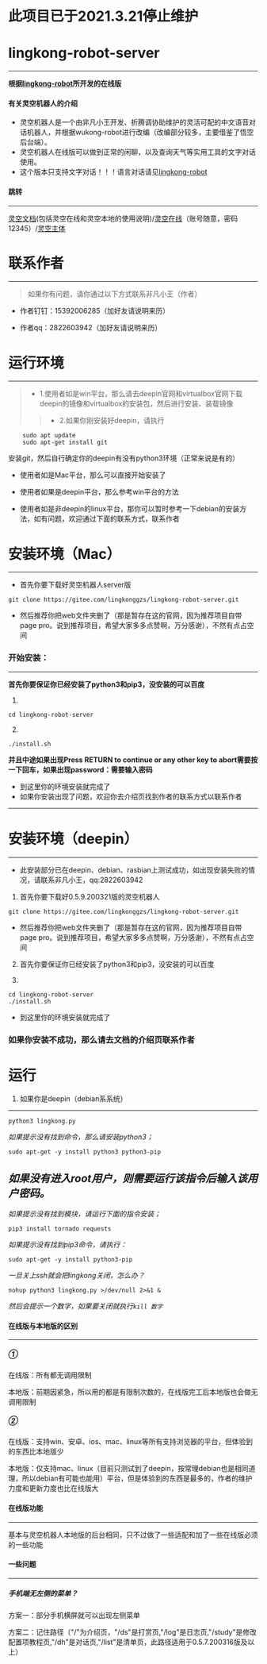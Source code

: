 # 此项目已于2021.3.21停止维护
# lingkong-robot-server
----
**根据[lingkong-robot](https://gitee.com/lingkonggzs/lingkong-robot)所开发的在线版**

#### 有关灵空机器人的介绍

* 灵空机器人是一个由非凡小王开发、折腾调协助维护的灵活可配的中文语音对话机器人，并根据wukong-robot进行改编（改编部分较多，主要借鉴了悟空后台端）。
* 灵空机器人在线版可以做到正常的闲聊，以及查询天气等实用工具的文字对话使用。
* 这个版本只支持文字对话！！！语言对话请见[lingkong-robot](https://gitee.com/lingkonggzs/lingkong-robot)
#### 跳转
----
[灵空文档](http://botdocs.lingkong.team)(包括灵空在线和灵空本地的使用说明)/[灵空在线](http://server.lingkong.store:888/)（账号随意，密码12345）/[灵空主体](https://gitee.com/lingkonggzs/lingkong-robot)



# 联系作者
----

> 如果你有问题，请你通过以下方式联系非凡小王（作者）

* 作者钉钉：15392006285（加好友请说明来历）

* 作者qq：2822603942（加好友请说明来历）


# 运行环境
----
> * 1.使用者如是win平台，那么请去deepin官网和virtualbox官网下载deepin的镜像和virtualbox的安装包，然后进行安装、装载镜像
>> * 2.如果你刚安装好deepin，请执行
```shell
    sudo apt update
    sudo apt-get install git
```
安装git，然后自行确定你的deepin有没有python3环境（正常来说是有的）


* 使用者如是Mac平台，那么可以直接开始安装了

* 使用者如果是deepin平台，那么参考win平台的方法

* 使用者如是非deepin的linux平台，那你可以暂时参考一下debian的安装方法，如有问题，欢迎通过下面的联系方式，联系作者
# 安装环境（Mac）
---

* 首先你要下载好灵空机器人server版
```shell
git clone https://gitee.com/lingkonggzs/lingkong-robot-server.git
```
* 然后推荐你把web文件夹删了（那是暂存在这的官网，因为推荐项目自带page pro。说到推荐项目，希望大家多多点赞啊，万分感谢），不然有点占空间

### 开始安装：
----
**首先你要保证你已经安装了python3和pip3，没安装的可以百度**

1.
```shell
cd lingkong-robot-server
```
2.
```shell
./install.sh
```

**并且中途如果出现Press RETURN to continue or any other key to abort需要按一下回车，如果出现password：需要输入密码**

* 到这里你的环境安装就完成了
* 如果你安装出现了问题，欢迎你去介绍页找到作者的联系方式以联系作者
----

# 安装环境（deepin）
----
* 此安装部分已在deepin、debian、rasbian上测试成功，如出现安装失败的情况，请联系非凡小王，qq:2822603942


1. 首先你要下载好0.5.9.200321版的灵空机器人
```shell
git clone https://gitee.com/lingkonggzs/lingkong-robot-server.git
```
* 然后推荐你把web文件夹删了（那是暂存在这的官网，因为推荐项目自带page pro。说到推荐项目，希望大家多多点赞啊，万分感谢），不然有点占空间
2. 首先你要保证你已经安装了python3和pip3，没安装的可以百度

3.
```shell
cd lingkong-robot-server
./install.sh
```

* 到这里你的环境安装就完成了

### 如果你安装不成功，那么请去文档的介绍页联系作者

# 运行
1. 如果你是deepin（debian系系统）
----
```shell
python3 lingkong.py
```
*如果提示没有找到命令，那么请安装python3；*
```shell
sudo apt-get -y install python3 python3-pip
```
*如果没有进入root用户，则需要运行该指令后输入该用户密码。*
----
*如果提示没有找到模块，请运行下面的指令安装；*
```shell
pip3 install tornado requests
```
*如果提示没有找到pip3命令，请执行：*
```shell
sudo apt-get -y install python3-pip
```

*一旦关上ssh就会把lingkong关闭，怎么办？*
```shell
nohup python3 lingkong.py >/dev/null 2>&1 &
```
*然后会提示一个数字，如果要关闭就执行```kill 数字```*
#### 在线版与本地版的区别
----
##### ①

在线版：所有都无调用限制

本地版：前期因紧急，所以用的都是有限制次数的，在线版完工后本地版也会做无调用限制

##### ②

在线版：支持win、安卓、ios、mac、linux等所有支持浏览器的平台，但体验到的东西比本地版少

本地版：仅支持mac、linux（目前只测试到了deepin，按常理debian也是相同道理，所以debian有可能也能用）平台，但是体验到的东西是最多的，作者的维护力度和更新力度也比在线版大

#### 在线版功能
----
基本与灵空机器人本地版的后台相同，只不过做了一些适配和加了一些在线版必须的一些功能

#### 一些问题
----
##### 手机端无左侧的菜单？

方案一：部分手机横屏就可以出现左侧菜单

方案二：记住路径（"/"为介绍页，"/ds"是打赏页,"/log"是日志页,"/study"是修改配置项教程页,"/dh"是对话页,"/list"是清单页，此路径适用于0.5.7.200316版及以上）

#### 